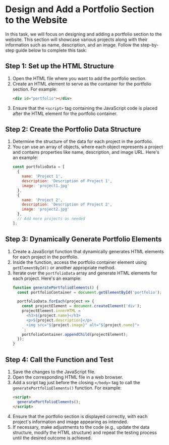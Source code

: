 # Design and Add a Portfolio Section to the Website

In this task, we will focus on designing and adding a portfolio section to the website. This section will showcase various projects along with their information such as name, description, and an image. Follow the step-by-step guide below to complete this task:

## Step 1: Set up the HTML Structure

1. Open the HTML file where you want to add the portfolio section.
2. Create an HTML element to serve as the container for the portfolio section. For example:
    ```html
    <div id="portfolio"></div>
    ```
3. Ensure that the `<script>` tag containing the JavaScript code is placed after the HTML element for the portfolio container.

## Step 2: Create the Portfolio Data Structure

1. Determine the structure of the data for each project in the portfolio.
2. You can use an array of objects, where each object represents a project and contains properties like name, description, and image URL. Here's an example:
    ```javascript
    const portfolioData = [
      {
        name: 'Project 1',
        description: 'Description of Project 1',
        image: 'project1.jpg'
      },
      {
        name: 'Project 2',
        description: 'Description of Project 2',
        image: 'project2.jpg'
      },
      // Add more projects as needed
    ];
    ```

## Step 3: Dynamically Generate Portfolio Elements

1. Create a JavaScript function that dynamically generates HTML elements for each project in the portfolio.
2. Inside the function, access the portfolio container element using `getElementById()` or another appropriate method.
3. Iterate over the `portfolioData` array and generate HTML elements for each project. Here's an example:
    ```javascript
    function generatePortfolioElements() {
      const portfolioContainer = document.getElementById('portfolio');
    
      portfolioData.forEach(project => {
        const projectElement = document.createElement('div');
        projectElement.innerHTML = `
          <h3>${project.name}</h3>
          <p>${project.description}</p>
          <img src="${project.image}" alt="${project.name}">
        `;
        portfolioContainer.appendChild(projectElement);
      });
    }
    ```

## Step 4: Call the Function and Test

1. Save the changes to the JavaScript file.
2. Open the corresponding HTML file in a web browser.
3. Add a script tag just before the closing `</body>` tag to call the `generatePortfolioElements()` function. For example:
    ```html
    <script>
      generatePortfolioElements();
    </script>
    ```
4. Ensure that the portfolio section is displayed correctly, with each project's information and image appearing as intended.
5. If necessary, make adjustments to the code (e.g., update the data structure, modify the HTML structure) and repeat the testing process until the desired outcome is achieved.

